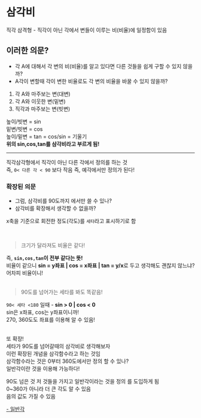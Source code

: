 # 삼각비

직각 삼격형 - 직각이 아닌 각에서 변들이 이루는 비(비율)에 일정함이 있음

## 이러한 의문?
- 각 A에 대해서 각 변의 비(비율)를 알고 있다면 다른 것들을 쉽게 구할 수 있지 않을까?
- A각이 변할때 각이 변한 비율로도 각 변의 비율을 바꿀 수 있지 않을까?

1. 각 A와 마주보는 변(대변)  
2. 각 A와 이웃한 변(밑변)  
3. 직각과 마주보는 변(빗변)  

높이/빗변 = sin  
밑변/빗변 = cos  
높이/밑변 = tan = cos/sin = 기울기  
**위의 sin,cos,tan를 삼각비라고 부르게 됨!**  


<hr/>

직각삼각형에서 직각이 아닌 다른 각에서 정의를 하는 것  
즉, ` 0< 다른 각 < 90 ` 보다 작음 즉, 예각에서만 정의가 된다!  

### 확장된 의문
- 그럼, 삼각비를 90도까지 에서만 쓸 수 있나?
- 삼각비를 확장해서 생각할 수 없을까?

x축을 기준으로 회전한 정도(각도)를 `세타`라고 표시하기로 함

<br/>

> 크기가 달라져도 비율은 같다!  

즉, **`sin,cos,tan`이 전부 같다는 뜻!**  
비율이 같으니 **sin = y좌표 | cos = x좌표 | tan = y/x**로 두고 생각해도 괜찮지 않느냐?  
어차피 비율이니!  
<br/>

> 90도를 넘어가는 세타를 봐도 똑같음!  

`90< 세타 <180` 일때 -  **sin > 0 | cos < 0**  
sin은 x좌표, cos는 y좌표이니까!  
270, 360도도 좌표를 이용해 알 수 있음!  
<br/>

또 확장!  
세타가 90도를 넘어갈때의 삼각비로 생각해보자  
이런 확장된 개념을 삼각함수라고 하는 것임  
삼각함수라는 것은 0부터 360도에서만 정의 할 수 있나?  
일반각이란 것을 이용해 가능하다!

90도 넘은 것 저 것들을 가지고 일반각이라는 것을 정의 를 도입하게 됨  
0~360가 아니라 더 큰 각도 알 수 있음  
음의 값도 가질 수 있음

[- 일반각](./일반각.md)